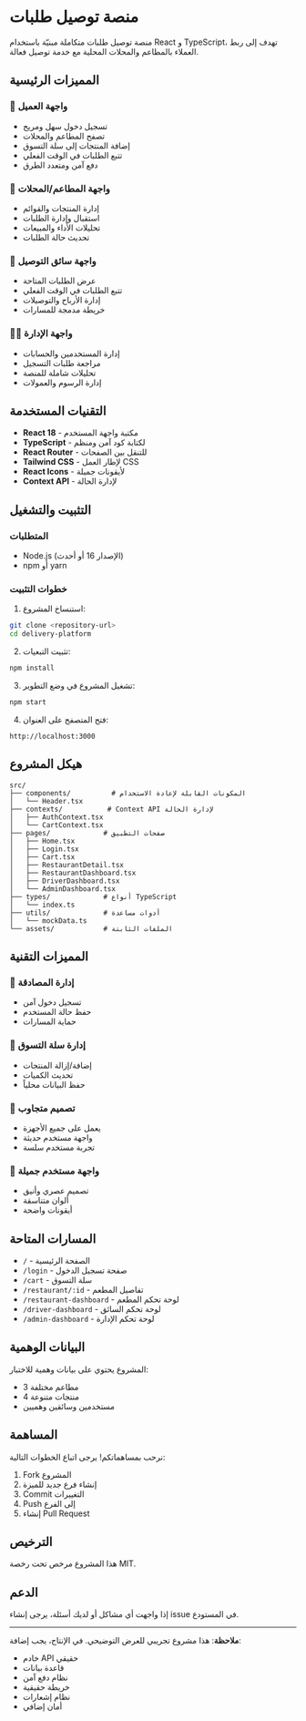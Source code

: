 # منصة توصيل طلبات

منصة توصيل طلبات متكاملة مبنيّة باستخدام React و TypeScript، تهدف إلى ربط العملاء بالمطاعم والمحلات المحلية مع خدمة توصيل فعالة.

## المميزات الرئيسية

### 👥 واجهة العميل
- تسجيل دخول سهل ومريح
- تصفح المطاعم والمحلات
- إضافة المنتجات إلى سلة التسوق
- تتبع الطلبات في الوقت الفعلي
- دفع آمن ومتعدد الطرق

### 🏪 واجهة المطاعم/المحلات
- إدارة المنتجات والقوائم
- استقبال وإدارة الطلبات
- تحليلات الأداء والمبيعات
- تحديث حالة الطلبات

### 🚗 واجهة سائق التوصيل
- عرض الطلبات المتاحة
- تتبع الطلبات في الوقت الفعلي
- إدارة الأرباح والتوصيلات
- خريطة مدمجة للمسارات

### 👨‍💼 واجهة الإدارة
- إدارة المستخدمين والحسابات
- مراجعة طلبات التسجيل
- تحليلات شاملة للمنصة
- إدارة الرسوم والعمولات

## التقنيات المستخدمة

- **React 18** - مكتبة واجهة المستخدم
- **TypeScript** - لكتابة كود آمن ومنظم
- **React Router** - للتنقل بين الصفحات
- **Tailwind CSS** - لإطار العمل CSS
- **React Icons** - لأيقونات جميلة
- **Context API** - لإدارة الحالة

## التثبيت والتشغيل

### المتطلبات
- Node.js (الإصدار 16 أو أحدث)
- npm أو yarn

### خطوات التثبيت

1. استنساخ المشروع:
```bash
git clone <repository-url>
cd delivery-platform
```

2. تثبيت التبعيات:
```bash
npm install
```

3. تشغيل المشروع في وضع التطوير:
```bash
npm start
```

4. فتح المتصفح على العنوان:
```
http://localhost:3000
```

## هيكل المشروع

```
src/
├── components/          # المكونات القابلة لإعادة الاستخدام
│   └── Header.tsx
├── contexts/           # Context API لإدارة الحالة
│   ├── AuthContext.tsx
│   └── CartContext.tsx
├── pages/             # صفحات التطبيق
│   ├── Home.tsx
│   ├── Login.tsx
│   ├── Cart.tsx
│   ├── RestaurantDetail.tsx
│   ├── RestaurantDashboard.tsx
│   ├── DriverDashboard.tsx
│   └── AdminDashboard.tsx
├── types/             # أنواع TypeScript
│   └── index.ts
├── utils/             # أدوات مساعدة
│   └── mockData.ts
└── assets/            # الملفات الثابتة
```

## المميزات التقنية

### 🔐 إدارة المصادقة
- تسجيل دخول آمن
- حفظ حالة المستخدم
- حماية المسارات

### 🛒 إدارة سلة التسوق
- إضافة/إزالة المنتجات
- تحديث الكميات
- حفظ البيانات محلياً

### 📱 تصميم متجاوب
- يعمل على جميع الأجهزة
- واجهة مستخدم حديثة
- تجربة مستخدم سلسة

### 🎨 واجهة مستخدم جميلة
- تصميم عصري وأنيق
- ألوان متناسقة
- أيقونات واضحة

## المسارات المتاحة

- `/` - الصفحة الرئيسية
- `/login` - صفحة تسجيل الدخول
- `/cart` - سلة التسوق
- `/restaurant/:id` - تفاصيل المطعم
- `/restaurant-dashboard` - لوحة تحكم المطعم
- `/driver-dashboard` - لوحة تحكم السائق
- `/admin-dashboard` - لوحة تحكم الإدارة

## البيانات الوهمية

المشروع يحتوي على بيانات وهمية للاختبار:
- 3 مطاعم مختلفة
- 4 منتجات متنوعة
- مستخدمين وسائقين وهميين

## المساهمة

نرحب بمساهماتكم! يرجى اتباع الخطوات التالية:

1. Fork المشروع
2. إنشاء فرع جديد للميزة
3. Commit التغييرات
4. Push إلى الفرع
5. إنشاء Pull Request

## الترخيص

هذا المشروع مرخص تحت رخصة MIT.

## الدعم

إذا واجهت أي مشاكل أو لديك أسئلة، يرجى إنشاء issue في المستودع.

---

**ملاحظة**: هذا مشروع تجريبي للعرض التوضيحي. في الإنتاج، يجب إضافة:
- خادم API حقيقي
- قاعدة بيانات
- نظام دفع آمن
- خريطة حقيقية
- نظام إشعارات
- أمان إضافي 